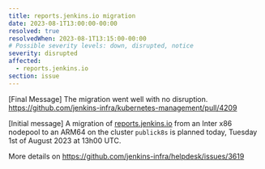 ```yaml
---
title: reports.jenkins.io migration
date: 2023-08-1T13:00:00-00:00
resolved: true
resolvedWhen: 2023-08-1T13:15:00-00:00
# Possible severity levels: down, disrupted, notice
severity: disrupted
affected:
  - reports.jenkins.io
section: issue
---
```


[Final Message]
The migration went well with no disruption.
https://github.com/jenkins-infra/kubernetes-management/pull/4209

[Initial message]
A migration of [reports.jenkins.io](https://reports.jenkins.io) from an Inter x86 nodepool to an ARM64 on the cluster `publick8s` is planned today, Tuesday 1st of August 2023 at 13h00 UTC.


More details on https://github.com/jenkins-infra/helpdesk/issues/3619
